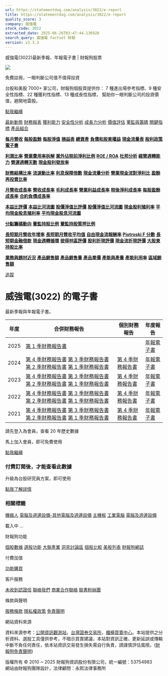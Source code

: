 ```yaml
---
url: https://statementdog.com/analysis/3022/e-report
title: https://statementdog.com/analysis/3022/e-report
quality_score: 3
company: 威強電
stock_code: 3022
extracted_date: 2025-06-26T03:47:44.136928
search_query: 威強電 factset 財報
version: v3.3.3
---
```


威強電(3022)最新季報、年報電子書 | 財報狗股票















![](https://www.facebook.com/tr?id=1265443774131605&ev=PageView&noscript=1)













































































免費註冊，一眼判斷公司值不值得投資

台股和美股 7000+ 家公司，財報狗個股頁提供你：
7 種進出場參考指標、9 種安全性指標、22 種獲利性指標、13 種成長性指標，
幫助你一眼判斷公司的投資價值，避開地雷股。

[點我繼續](/users/sign_up)

[最新動態](/analysis/3022)
[財務報表](/analysis/3022/monthly-revenue)
[獲利能力](/analysis/3022/profit-margin)
[安全性分析](/analysis/3022/financial-structure-ratio)
[成長力分析](/analysis/3022/monthly-revenue-growth-rate)
[價值評估](/analysis/3022/pe)
[董監與籌碼](/analysis/3022/broker-trading)
[關鍵指標](/analysis/3022/long-term-and-short-term-monthly-revenue-yoy)
[產品組合](/analysis/3022/ai-search)

[**每月營收**](/analysis/3022/monthly-revenue)
[**每股盈餘**](/analysis/3022/eps)
[**每股淨值**](/analysis/3022/nav)
[**損益表**](/analysis/3022/income-statement)
[**總資產**](/analysis/3022/assets)
[**負債和股東權益**](/analysis/3022/liabilities-and-equity)
[**現金流量表**](/analysis/3022/cash-flow-statement)
[**股利政策**](/analysis/3022/dividend-policy)
[**電子書**](/analysis/3022/e-report)

[**利潤比率**](/analysis/3022/profit-margin)
[**營業費用率拆解**](/analysis/3022/operating-expense-ratio)
[**業外佔稅前淨利比例**](/analysis/3022/non-operating-income-to-profit-before-tax)
[**ROE / ROA**](/analysis/3022/roe-roa)
[**杜邦分析**](/analysis/3022/du-pont-analysis)
[**經營週轉能力**](/analysis/3022/turnover-ratio)
[**營運週轉天數**](/analysis/3022/turnover-days)
[**現金股利發放率**](/analysis/3022/dividend-payout-ratio)

[**財務結構比率**](/analysis/3022/financial-structure-ratio)
[**流速動比率**](/analysis/3022/current-ratio-and-quick-ratio)
[**利息保障倍數**](/analysis/3022/interest-coverage-ratio)
[**現金流量分析**](/analysis/3022/cash-flow-analysis)
[**營業現金流對淨利比**](/analysis/3022/operating-cash-flow-to-net-income-ratio)
[**盈餘再投資比率**](/analysis/3022/reinvestment-rate)

[**月營收成長率**](/analysis/3022/monthly-revenue-growth-rate)
[**營收成長率**](/analysis/3022/revenue-growth-rate)
[**毛利成長率**](/analysis/3022/gross-profit-growth-rate)
[**營業利益成長率**](/analysis/3022/operating-income-growth-rate)
[**稅後淨利成長率**](/analysis/3022/net-income-growth-rate)
[**每股盈餘成長率**](/analysis/3022/eps-growth-rate)
[**合約負債成長率**](/analysis/3022/current-contract-liabilities-growth-rate)

[**本益比評價**](/analysis/3022/pe)
[**本益比河流圖**](/analysis/3022/pe-band)
[**股價淨值比評價**](/analysis/3022/pb)
[**股價淨值比河流圖**](/analysis/3022/pb-band)
[**現金股利殖利率**](/analysis/3022/dividend-yield)
[**平均現金股息殖利率**](/analysis/3022/average-dividend-yield)
[**平均現金股息河流圖**](/analysis/3022/average-dividend-yield-band)

[**分點籌碼動向**](/analysis/3022/broker-trading)
[**董監持股比例**](/analysis/3022/board-members-and-supervisors-shares-to-shares-outstanding-ratio)
[**董監持股質押比例**](/analysis/3022/pledging-ratio-of-board-members-and-supervisors)

[**長短期月營收年增率**](/analysis/3022/long-term-and-short-term-monthly-revenue-yoy)
[**長短期月營收平均值**](/analysis/3022/average-long-term-and-short-term-monthly-revenue)
[**自由現金流報酬率**](/analysis/3022/croic)
[**Piotroski F 分數**](/analysis/3022/piotroski-f-score)
[**長短期金融借款**](/analysis/3022/financial-borrowing)
[**現金週轉循環**](/analysis/3022/cash-conversion-cycle)
[**彼得林區評價**](/analysis/3022/peter-lynch-valuation)
[**股利折現評價**](/analysis/3022/dividend-discount-valuation)
[**現金流折現評價**](/analysis/3022/dcf-valuation)
[**大股東持股比率**](/analysis/3022/majority-shareholders-share-ratio)

[**業務與題材近況**](/analysis/3022/ai-search)
[**產品銷售額**](/analysis/3022/product-sales-figure)
[**產品銷售量**](/analysis/3022/product-sales-volume)
[**產品單價**](/analysis/3022/product-unit-price)
[**產能與產量**](/analysis/3022/production-capacity)
[**產能利用率**](/analysis/3022/production-capacity-utilization)
[**區域銷售額**](/analysis/3022/product-regional-sales)

[追蹤](/users/sign_up)

# 威強電(3022) 的電子書

最新季報與年報電子書。

| 年度 | 合併財務報告 | 個別財務報告 | 年度報告 |
| --- | --- | --- | --- |
| 2025 | [第 1 季財務報告書](https://doc.twse.com.tw/server-java/t57sb01?co_id=3022&colorchg=1&kind=A&step=9&filename=202501_3022_AI1.pdf) |  | [年報電子書](/analysis) |
| 2024 | [第 4 季財務報告書](https://doc.twse.com.tw/server-java/t57sb01?co_id=3022&colorchg=1&kind=A&step=9&filename=202404_3022_AI1.pdf)  [第 3 季財務報告書](https://doc.twse.com.tw/server-java/t57sb01?co_id=3022&colorchg=1&kind=A&step=9&filename=202403_3022_AI1.pdf)  [第 2 季財務報告書](https://doc.twse.com.tw/server-java/t57sb01?co_id=3022&colorchg=1&kind=A&step=9&filename=202402_3022_AI1.pdf)  [第 1 季財務報告書](https://doc.twse.com.tw/server-java/t57sb01?co_id=3022&colorchg=1&kind=A&step=9&filename=202401_3022_AI1.pdf) | [第 4 季財務報告書](https://doc.twse.com.tw/server-java/t57sb01?co_id=3022&colorchg=1&kind=A&step=9&filename=202404_3022_AI3.pdf) | [年報電子書](https://doc.twse.com.tw/server-java/t57sb01?co_id=3022&colorchg=1&kind=F&step=9&filename=2024_3022_20250529F04.pdf) |
| 2023 | [第 4 季財務報告書](https://doc.twse.com.tw/server-java/t57sb01?co_id=3022&colorchg=1&kind=A&step=9&filename=202304_3022_AI1.pdf)  [第 3 季財務報告書](https://doc.twse.com.tw/server-java/t57sb01?co_id=3022&colorchg=1&kind=A&step=9&filename=202303_3022_AI1.pdf)  [第 2 季財務報告書](https://doc.twse.com.tw/server-java/t57sb01?co_id=3022&colorchg=1&kind=A&step=9&filename=202302_3022_AI1.pdf)  [第 1 季財務報告書](https://doc.twse.com.tw/server-java/t57sb01?co_id=3022&colorchg=1&kind=A&step=9&filename=202301_3022_AI1.pdf) | [第 4 季財務報告書](https://doc.twse.com.tw/server-java/t57sb01?co_id=3022&colorchg=1&kind=A&step=9&filename=202304_3022_AI3.pdf) | [年報電子書](https://doc.twse.com.tw/server-java/t57sb01?co_id=3022&colorchg=1&kind=F&step=9&filename=2023_3022_20240618F04.pdf) |
| 2022 | [第 4 季財務報告書](https://doc.twse.com.tw/server-java/t57sb01?co_id=3022&colorchg=1&kind=A&step=9&filename=202204_3022_AI1.pdf)  [第 3 季財務報告書](https://doc.twse.com.tw/server-java/t57sb01?co_id=3022&colorchg=1&kind=A&step=9&filename=202203_3022_AI1.pdf)  [第 2 季財務報告書](https://doc.twse.com.tw/server-java/t57sb01?co_id=3022&colorchg=1&kind=A&step=9&filename=202202_3022_AI1.pdf)  [第 1 季財務報告書](https://doc.twse.com.tw/server-java/t57sb01?co_id=3022&colorchg=1&kind=A&step=9&filename=202201_3022_AI1.pdf) | [第 4 季財務報告書](https://doc.twse.com.tw/server-java/t57sb01?co_id=3022&colorchg=1&kind=A&step=9&filename=202204_3022_AI3.pdf) | [年報電子書](https://doc.twse.com.tw/server-java/t57sb01?co_id=3022&colorchg=1&kind=F&step=9&filename=2022_3022_20230616F04.pdf) |
| 2021 | [第 4 季財務報告書](https://doc.twse.com.tw/server-java/t57sb01?co_id=3022&colorchg=1&kind=A&step=9&filename=202104_3022_AI1.pdf)  [第 3 季財務報告書](https://doc.twse.com.tw/server-java/t57sb01?co_id=3022&colorchg=1&kind=A&step=9&filename=202103_3022_AI1.pdf)  [第 2 季財務報告書](https://doc.twse.com.tw/server-java/t57sb01?co_id=3022&colorchg=1&kind=A&step=9&filename=202102_3022_AI1.pdf)  [第 1 季財務報告書](https://doc.twse.com.tw/server-java/t57sb01?co_id=3022&colorchg=1&kind=A&step=9&filename=202101_3022_AI1.pdf) | [第 4 季財務報告書](https://doc.twse.com.tw/server-java/t57sb01?co_id=3022&colorchg=1&kind=A&step=9&filename=202104_3022_AI3.pdf) | [年報電子書](https://doc.twse.com.tw/server-java/t57sb01?co_id=3022&colorchg=1&kind=F&step=9&filename=2021_3022_20220614F04.pdf) |

請先登入為會員，查看 20 年歷史數據

馬上加入會員，即可免費使用

[點我繼續](/users/sign_up)

### 付費訂閱後，才能查看此數據

升級為台股研究員方案，即可使用

[點我了解詳情](/pricing)

### 相關標籤

[機器人](/tags/2207)
[電腦及週邊設備-其他電腦及週邊設備](/tags/995)
[主機板](/tags/978)
[工業電腦](/tags/421)
[電腦及週邊設備](/tags/319)

載入中 ...





財報狗功能

[個股數據](/analysis)
[選股功能](/screeners)
[大盤產業](/taiex)
[洞見討論區](/insight)
[個股比較](/compare/tpe)
[美股列表](/us-stock-list)
[財報狗網誌](/blog/)

付費加值

[功能購買](/pricing)

客戶服務

[未收到認證信](/users/recv_auth_fail)
[聯絡我們](/contact)
[商業合作聯絡](/contact)
[臉書粉絲團](//www.facebook.com/statementdog)

條款與聲明

[服務條款](/law/tos)
[隱私權政策](/law/privacy)
[免責聲明](/law/disclaimer)

網站資料來源

資料來源参考：[公開資訊觀測站](http://mops.twse.com.tw/mops/web/index)，[台灣證券交易所](http://www.tse.com.tw/)，[櫃檯買賣中心](http://www.otc.org.tw/)。本站提供之分析資料、選股工具僅供參考，不暗示買賣建議，本站對資訊正確、更新延誤或傳輸中斷不負任何責任，依本站資訊交易發生損失需自行負責，請謹慎評估風險。([財報狗免責聲明](/law/disclaimer))

版權所有 © 2010 ~ 2025 財報狗資訊股份有限公司，統一編號：53754983  
網站由財報狗團隊設計，法律顧問：永熙法律事務所
